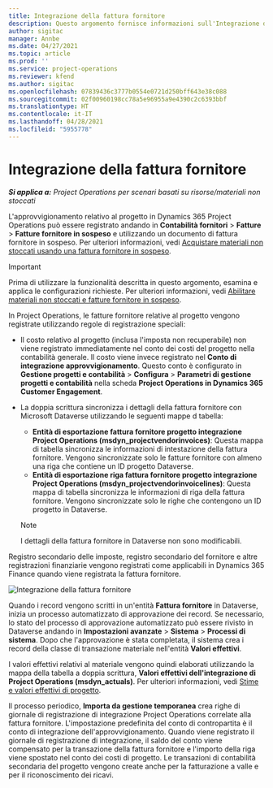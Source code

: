 ```yaml
---
title: Integrazione della fattura fornitore
description: Questo argomento fornisce informazioni sull'Integrazione della fattura fornitore in Project Operations.
author: sigitac
manager: Annbe
ms.date: 04/27/2021
ms.topic: article
ms.prod: ''
ms.service: project-operations
ms.reviewer: kfend
ms.author: sigitac
ms.openlocfilehash: 07839436c3777b0554e0721d250bff643e38c088
ms.sourcegitcommit: 02f00960198cc78a5e96955a9e4390c2c6393bbf
ms.translationtype: HT
ms.contentlocale: it-IT
ms.lasthandoff: 04/28/2021
ms.locfileid: "5955778"
---
```

# <a name="vendor-invoice-integration"></a>Integrazione della fattura fornitore

_**Si applica a:** Project Operations per scenari basati su risorse/materiali non stoccati_

L'approvvigionamento relativo al progetto in Dynamics 365 Project Operations può essere registrato andando in **Contabilità fornitori** > **Fatture** > **Fatture fornitore in sospeso** e utilizzando un documento di fattura fornitore in sospeso. Per ulteriori informazioni, vedi [Acquistare materiali non stoccati usando una fattura fornitore in sospeso](../procurement/pending-vendor-invoices.md).

> [!IMPORTANT]
> Prima di utilizzare la funzionalità descritta in questo argomento, esamina e applica le configurazioni richieste. Per ulteriori informazioni, vedi [Abilitare materiali non stoccati e fatture fornitore in sospeso](../procurement/configure-materials-nonstocked.md).

In Project Operations, le fatture fornitore relative al progetto vengono registrate utilizzando regole di registrazione speciali:

- Il costo relativo al progetto (inclusa l'imposta non recuperabile) non viene registrato immediatamente nel conto dei costi del progetto nella contabilità generale. Il costo viene invece registrato nel **Conto di integrazione approvvigionamento**. Questo conto è configurato in **Gestione progetti e contabilità** > **Configura** > **Parametri di gestione progetti e contabilità** nella scheda **Project Operations in Dynamics 365 Customer Engagement**.
- La doppia scrittura sincronizza i dettagli della fattura fornitore con Microsoft Dataverse utilizzando le seguenti mappe d tabella:

     - **Entità di esportazione fattura fornitore progetto integrazione Project Operations (msdyn_projectvendorinvoices)**: Questa mappa di tabella sincronizza le informazioni di intestazione della fattura fornitore. Vengono sincronizzate solo le fatture fornitore con almeno una riga che contiene un ID progetto Dataverse.
     - **Entità di esportazione riga fattura fornitore progetto integrazione Project Operations (msdyn_projectvendorinvoicelines)**: Questa mappa di tabella sincronizza le informazioni di riga della fattura fornitore. Vengono sincronizzate solo le righe che contengono un ID progetto in Dataverse.

     > [!NOTE]
     > I dettagli della fattura fornitore in Dataverse non sono modificabili.

Registro secondario delle imposte, registro secondario del fornitore e altre registrazioni finanziarie vengono registrati come applicabili in Dynamics 365 Finance quando viene registrata la fattura fornitore.

![Integrazione della fattura fornitore](media/DW7VendorInvoice.png)

Quando i record vengono scritti in un'entità **Fattura fornitore** in Dataverse, inizia un processo automatizzato di approvazione dei record. Se necessario, lo stato del processo di approvazione automatizzato può essere rivisto in Dataverse andando in **Impostazioni avanzate** > **Sistema** > **Processi di sistema**. Dopo che l'approvazione è stata completata, il sistema crea i record della classe di transazione materiale nell'entità **Valori effettivi**.

I valori effettivi relativi al materiale vengono quindi elaborati utilizzando la mappa della tabella a doppia scrittura, **Valori effettivi dell'integrazione di Project Operations (msdyn_actuals)**. Per ulteriori informazioni, vedi [Stime e valori effettivi di progetto](resource-dual-write-estimates-actuals.md).

Il processo periodico, **Importa da gestione temporanea** crea righe di giornale di registrazione di integrazione Project Operations correlate alla fattura fornitore. L'impostazione predefinita del conto di contropartita è il conto di integrazione dell'approvvigionamento. Quando viene registrato il giornale di registrazione di integrazione, il saldo del conto viene compensato per la transazione della fattura fornitore e l'importo della riga viene spostato nel conto dei costi di progetto. Le transazioni di contabilità secondaria del progetto vengono create anche per la fatturazione a valle e per il riconoscimento dei ricavi.

